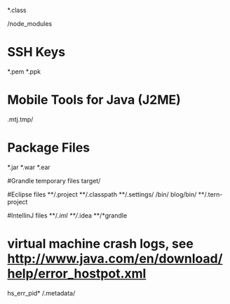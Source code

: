 *.class

/node_modules

# SSH Keys

*.pem
*.ppk

# Mobile Tools for Java (J2ME)
.mtj.tmp/

# Package Files #
*.jar
*.war
*.ear

#Grandle temporary files
target/

#Eclipse files
**/.project
**/.classpath
**/.settings/
/bin/
blog/bin/
**/.tern-project

#IntellinJ files
**/*.iml
**/*.idea
**/*grandle


# virtual machine crash logs, see http://www.java.com/en/download/help/error_hostpot.xml
hs_err_pid*
/.metadata/